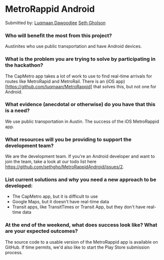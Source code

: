 # MetroRappid Android

Submitted by: [Luqmaan Dawoodjee](https://github.com/luqmaan) [Seth Gholson](https://github.com/sethgho)


### Who will benefit the most from this project?

Austinites who use public transportation and have Android devices.


### What is the problem you are trying to solve by participating in the hackathon?

The CapMetro app takes a lot of work to use to find real-time arrivals for routes like MetroRapid and MetroRail. There is an (iOS app)[https://github.com/luqmaan/MetroRappid] that solves this, but not one for Android.


### What evidence (anecdotal or otherwise) do you have that this is a need?

We use public transportation in Austin.
The success of the iOS MetroRappid app.


### What resources will you be providing to support the development team?

We are the development team. If you're an Android developer and want to join the team, take a look at our todo list here https://github.com/sethgho/MetroRappidAndroid/issues/2.


### List current solutions and why you need a new approach to be developed:

- The CapMetro app, but it is difficult to use
- Google Maps, but it doesn't have real-time data
- Transit apps, like TransitTimes or Transit App, but they don't have real-time data


### At the end of the weekend, what does success look like? What are your expected outcomes?

The source code to a usable version of the MetroRappid app is available on GitHub. If time permits, we'd also like to start the Play Store submission process.


